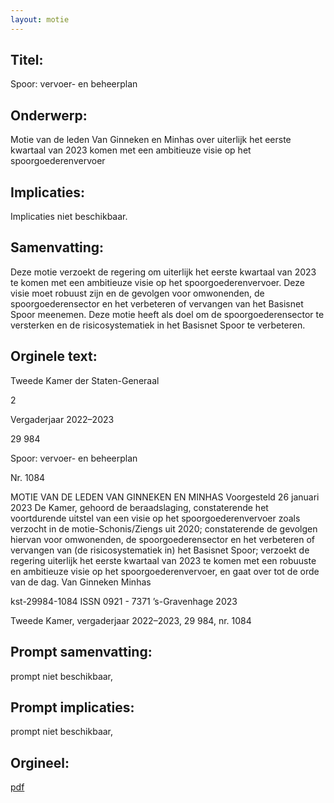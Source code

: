```yaml
---
layout: motie
---
```

## Titel:
Spoor: vervoer- en beheerplan
## Onderwerp:
Motie van de leden Van Ginneken en Minhas over uiterlijk het eerste kwartaal van 2023 komen met een ambitieuze visie op het spoorgoederenvervoer
## Implicaties:
Implicaties niet beschikbaar.
## Samenvatting:

Deze motie verzoekt de regering om uiterlijk het eerste kwartaal van 2023 te komen met een ambitieuze visie op het spoorgoederenvervoer. Deze visie moet robuust zijn en de gevolgen voor omwonenden, de spoorgoederensector en het verbeteren of vervangen van het Basisnet Spoor meenemen. Deze motie heeft als doel om de spoorgoederensector te versterken en de risicosystematiek in het Basisnet Spoor te verbeteren.
## Orginele text:


Tweede Kamer der Staten-Generaal

2

Vergaderjaar 2022–2023

29 984

Spoor: vervoer- en beheerplan

Nr. 1084

MOTIE VAN DE LEDEN VAN GINNEKEN EN MINHAS
Voorgesteld 26 januari 2023
De Kamer,
gehoord de beraadslaging,
constaterende het voortdurende uitstel van een visie op het spoorgoederenvervoer zoals verzocht in de motie-Schonis/Ziengs uit 2020;
constaterende de gevolgen hiervan voor omwonenden, de spoorgoederensector en het verbeteren of vervangen van (de risicosystematiek in) het
Basisnet Spoor;
verzoekt de regering uiterlijk het eerste kwartaal van 2023 te komen met
een robuuste en ambitieuze visie op het spoorgoederenvervoer,
en gaat over tot de orde van de dag.
Van Ginneken
Minhas

kst-29984-1084
ISSN 0921 - 7371
’s-Gravenhage 2023

Tweede Kamer, vergaderjaar 2022–2023, 29 984, nr. 1084


## Prompt samenvatting:
prompt niet beschikbaar,

## Prompt implicaties:
prompt niet beschikbaar,
## Orgineel:
[pdf](https://gegevensmagazijn.tweedekamer.nl/OData/v4/2.0/Document(8ecb9a1d-77c6-45d3-87ab-2c86ec8d7540)/resource)
